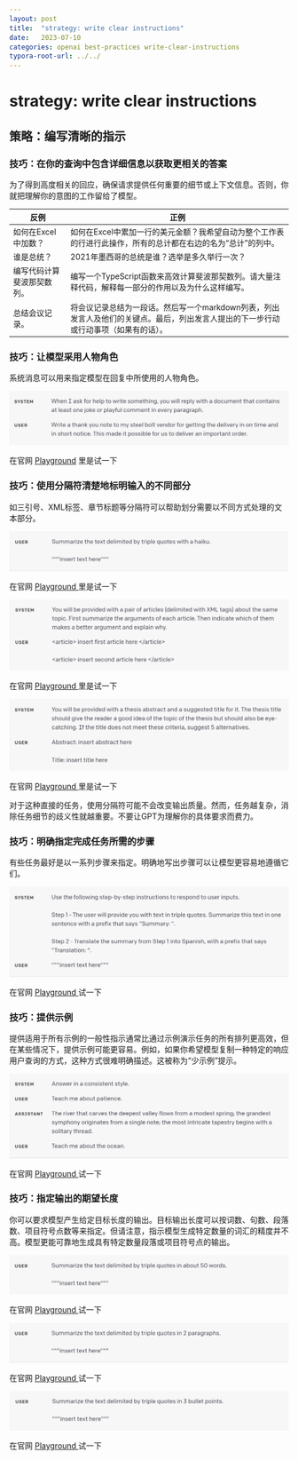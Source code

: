 ```yaml
---
layout: post
title:  "strategy: write clear instructions"
date:   2023-07-10
categories: openai best-practices write-clear-instructions
typora-root-url: ../../
---
```


# strategy: write clear instructions

## 策略：编写清晰的指示 

### 技巧：在你的查询中包含详细信息以获取更相关的答案 

​	为了得到高度相关的回应，确保请求提供任何重要的细节或上下文信息。否则，你就把理解你的意图的工作留给了模型。

| 反例                       | 正例                                                         |
| -------------------------- | ------------------------------------------------------------ |
| 如何在Excel中加数？        | 如何在Excel中累加一行的美元金额？我希望自动为整个工作表的行进行此操作，所有的总计都在右边的名为“总计”的列中。 |
| 谁是总统？                 | 2021年墨西哥的总统是谁？选举是多久举行一次？                 |
| 编写代码计算斐波那契数列。 | 编写一个TypeScript函数来高效计算斐波那契数列。请大量注释代码，解释每一部分的作用以及为什么这样编写。 |
| 总结会议记录。             | 将会议记录总结为一段话。然后写一个markdown列表，列出发言人及他们的关键点。最后，列出发言人提出的下一步行动或行动事项（如果有的话）。 |

### 技巧：让模型采用人物角色 

系统消息可以用来指定模型在回复中所使用的人物角色。

![system/user](/assets/images/best-practices/1.png)

在官网 [Playground](https://platform.openai.com/playground/p/default-playful-thank-you-note) 里是试一下

### 技巧：使用分隔符清楚地标明输入的不同部分 

如三引号、XML标签、章节标题等分隔符可以帮助划分需要以不同方式处理的文本部分。

![2](/assets/images/best-practices/2.png)

在官网 [ Playground ](https://platform.openai.com/playground/p/default-delimiters-1) 里是试一下

![3](/assets/images/best-practices/3.png)

在官网 [ Playground ](https://platform.openai.com/playground/p/default-delimiters-2)  里是试一下

![4](/assets/images/best-practices/4.png)

在官网 [ Playground ](https://platform.openai.com/playground/p/default-delimiters-3) 里是试一下

​	对于这种直接的任务，使用分隔符可能不会改变输出质量。然而，任务越复杂，消除任务细节的歧义性就越重要。不要让GPT为理解你的具体要求而费力。

### 技巧：明确指定完成任务所需的步骤 

有些任务最好是以一系列步骤来指定。明确地写出步骤可以让模型更容易地遵循它们。

![5](/assets/images/best-practices/5.png)

在官网 [Playground ](https://platform.openai.com/playground/p/default-step-by-step-summarize-and-translate) 试一下

### 技巧：提供示例 

提供适用于所有示例的一般性指示通常比通过示例演示任务的所有排列更高效，但在某些情况下，提供示例可能更容易。例如，如果你希望模型复制一种特定的响应用户查询的方式，这种方式很难明确描述。这被称为“少示例”提示。

![6](/assets/images/best-practices/6.png)

在官网 [Playground ](https://platform.openai.com/playground/p/default-chat-few-shot) 试一下

### 技巧：指定输出的期望长度 

​	你可以要求模型产生给定目标长度的输出。目标输出长度可以按词数、句数、段落数、项目符号点数等来指定。但请注意，指示模型生成特定数量的词汇的精度并不高。模型更能可靠地生成具有特定数量段落或项目符号点的输出。

![7](/assets/images/best-practices/7.png)

在官网 [Playground ](https://platform.openai.com/playground/p/default-summarize-text-50-words) 试一下

![8](/assets/images/best-practices/8.png)

在官网 [Playground ](https://platform.openai.com/playground/p/default-summarize-text-2-paragraphs) 试一下

![9](/assets/images/best-practices/9.png)

在官网 [Playground ](https://platform.openai.com/playground/p/default-summarize-text-3-bullet-points) 试一下
